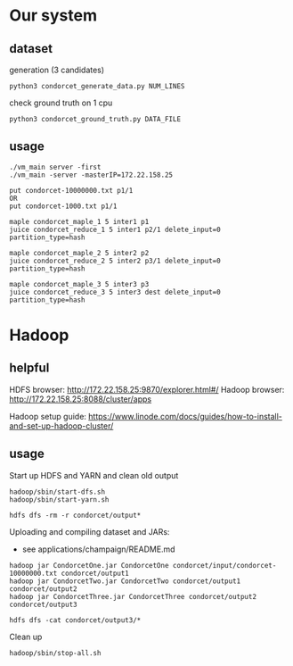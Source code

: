 # Our system

## dataset

generation (3 candidates)

```
python3 condorcet_generate_data.py NUM_LINES
```

check ground truth on 1 cpu

```
python3 condorcet_ground_truth.py DATA_FILE
```

## usage

```
./vm_main server -first
./vm_main -server -masterIP=172.22.158.25

put condorcet-10000000.txt p1/1
OR
put condorcet-1000.txt p1/1

maple condorcet_maple_1 5 inter1 p1
juice condorcet_reduce_1 5 inter1 p2/1 delete_input=0 partition_type=hash

maple condorcet_maple_2 5 inter2 p2
juice condorcet_reduce_2 5 inter2 p3/1 delete_input=0 partition_type=hash

maple condorcet_maple_3 5 inter3 p3
juice condorcet_reduce_3 5 inter3 dest delete_input=0 partition_type=hash
```

# Hadoop

## helpful

HDFS browser: http://172.22.158.25:9870/explorer.html#/
Hadoop browser: http://172.22.158.25:8088/cluster/apps

Hadoop setup guide: https://www.linode.com/docs/guides/how-to-install-and-set-up-hadoop-cluster/

## usage

Start up HDFS and YARN and clean old output

```
hadoop/sbin/start-dfs.sh
hadoop/sbin/start-yarn.sh

hdfs dfs -rm -r condorcet/output*
```

Uploading and compiling dataset and JARs:

* see applications/champaign/README.md

```
hadoop jar CondorcetOne.jar CondorcetOne condorcet/input/condorcet-10000000.txt condorcet/output1
hadoop jar CondorcetTwo.jar CondorcetTwo condorcet/output1 condorcet/output2
hadoop jar CondorcetThree.jar CondorcetThree condorcet/output2 condorcet/output3

hdfs dfs -cat condorcet/output3/*
```

Clean up

```
hadoop/sbin/stop-all.sh
```